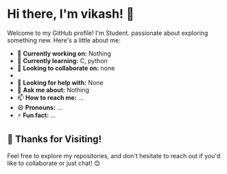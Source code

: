 # Hi there, I'm vikash! 👋

Welcome to my GitHub profile! I'm  Student. passionate about exploring something new. Here's a little about me:

- 🔭 **Currently working on:** Nothing 
- 🌱 **Currently learning:** C, python
- 👯 **Looking to collaborate on:** none
- 
- 🤔 **Looking for help with:** None
- 💬 **Ask me about:** Nothing
- 📫 **How to reach me:** ...
- 😄 **Pronouns:** ...
- ⚡ **Fun fact:** ...

## 🎉 Thanks for Visiting!

Feel free to explore my repositories, and don't hesitate to reach out if you'd like to collaborate or just chat! 😊
